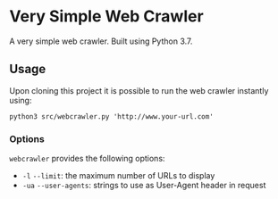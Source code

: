 # Very Simple Web Crawler
A very simple web crawler. 
Built using Python 3.7.

## Usage

Upon cloning this project it is possible to run the web crawler instantly using:

`python3 src/webcrawler.py 'http://www.your-url.com'`

### Options

`webcrawler` provides the following options:
* `-l` `--limit`: the maximum number of URLs to display
* `-ua` `--user-agents`: strings to use as User-Agent header in request